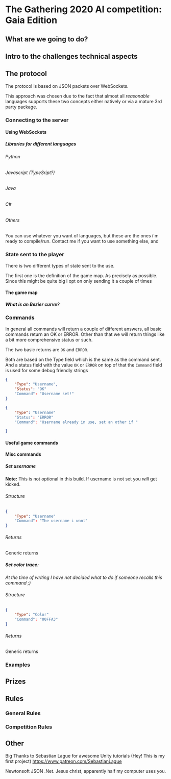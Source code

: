# The Gathering 2020 AI competition: Gaia Edition

## What are we going to do?

## Intro to the challenges technical aspects



## The protocol

The protocol is based on JSON packets over WebSockets.

This approach was chosen due to the fact that almost all _reasonable_ languages supports these two concepts either natively or via a mature 3rd party package.



### Connecting to the server

#### Using WebSockets

##### Libraries for different languages

###### Python

###### Javascript (TypeSript?)

###### Java

###### C#

###### Others

You can use whatever you want of languages, but these are the ones i'm ready to compile/run.
Contact me if you want to use something else, and 



### State sent to the player

There is two different types of state sent to the use.

The first one is the definition of the game map. As precisely as possible. Since this might be quite big i opt on only sending it a couple of times



#### The game map





##### What is an Bezier curve?





### Commands

In general all commands will return a couple of different answers, all basic commands return an OK or ERROR. Other than that we will return things like a bit more comprehensive status or such.



The two basic returns are `OK` and `ERROR`.

Both are based on the Type field which is the same as the command sent. And a status field with the value  `OK` or `ERROR` on top of that the `Command`  field is used for some debug friendly strings

```json
{
	"Type": "Username",
    "Status": "OK"
	"Command": "Username set!"
}
```

```json
{
	"Type": "Username"
    "Status": "ERROR"
	"Command": "Username already in use, set an other if "

}
```



#### Useful game commands





#### Misc commands

##### Set username

**Note:** This is not optional in this build. If username is not set you _will_ get kicked.

###### Structure

```json
{
	"Type": "Username"
	"Command": "The username i want"
}
```

###### Returns

Generic returns



##### Set color trace:

_At the time of writing I have not decided what to do if someone recalls this command ;)_

###### Structure

```json
{
	"Type": "Color"
	"Command": "00FFA3"
}
```

###### Returns

Generic returns


### Examples

## Prizes

## Rules

### General Rules
### Competition Rules




## Other
Big Thanks to Sebastian Lague for awesome Unity tutorials (Hey! This is my first project)
https://www.patreon.com/SebastianLague



Newtonsoft JSON .Net. Jesus christ, apparently half my computer uses you.